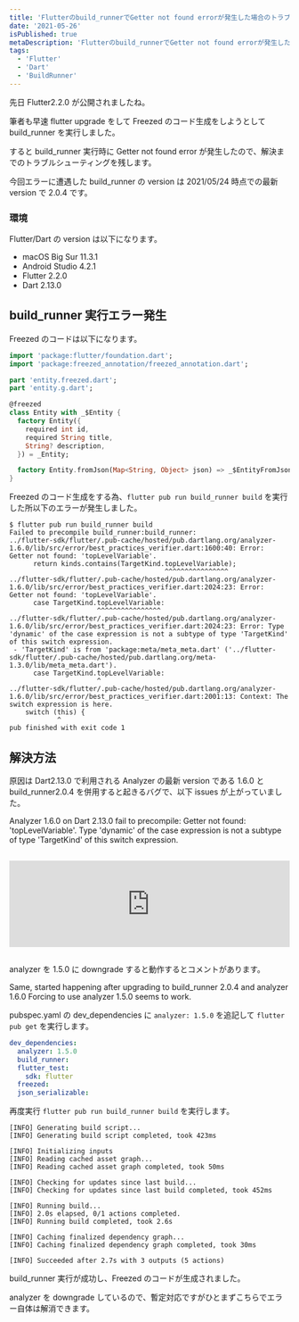 ```yaml
---
title: 'Flutterのbuild_runnerでGetter not found errorが発生した場合のトラブルシューティング'
date: '2021-05-26'
isPublished: true
metaDescription: 'Flutterのbuild_runnerでGetter not found errorが発生した場合のトラブルシューティング'
tags:
  - 'Flutter'
  - 'Dart'
  - 'BuildRunner'
---
```


先日 Flutter2.2.0 が公開されましたね。

筆者も早速 flutter upgrade をして Freezed のコード生成をしようとして build_runner を実行しました。

すると build_runner 実行時に Getter not found error が発生したので、解決までのトラブルシューティングを残します。

今回エラーに遭遇した build_runner の version は 2021/05/24 時点での最新 version で 2.0.4 です。

### 環境

Flutter/Dart の version は以下になります。

- macOS Big Sur 11.3.1
- Android Studio 4.2.1
- Flutter 2.2.0
- Dart 2.13.0

## build_runner 実行エラー発生

Freezed のコードは以下になります。

```dart
import 'package:flutter/foundation.dart';
import 'package:freezed_annotation/freezed_annotation.dart';

part 'entity.freezed.dart';
part 'entity.g.dart';

@freezed
class Entity with _$Entity {
  factory Entity({
    required int id,
    required String title,
    String? description,
  }) = _Entity;

  factory Entity.fromJson(Map<String, Object> json) => _$EntityFromJson(json);
}
```

Freezed のコード生成をする為、`flutter pub run build_runner build` を実行した所以下のエラーが発生しました。

```
$ flutter pub run build_runner build
Failed to precompile build_runner:build_runner:
../flutter-sdk/flutter/.pub-cache/hosted/pub.dartlang.org/analyzer-1.6.0/lib/src/error/best_practices_verifier.dart:1600:40: Error: Getter not found: 'topLevelVariable'.
      return kinds.contains(TargetKind.topLevelVariable);
                                       ^^^^^^^^^^^^^^^^
../flutter-sdk/flutter/.pub-cache/hosted/pub.dartlang.org/analyzer-1.6.0/lib/src/error/best_practices_verifier.dart:2024:23: Error: Getter not found: 'topLevelVariable'.
      case TargetKind.topLevelVariable:
                      ^^^^^^^^^^^^^^^^
../flutter-sdk/flutter/.pub-cache/hosted/pub.dartlang.org/analyzer-1.6.0/lib/src/error/best_practices_verifier.dart:2024:23: Error: Type 'dynamic' of the case expression is not a subtype of type 'TargetKind' of this switch expression.
 - 'TargetKind' is from 'package:meta/meta_meta.dart' ('../flutter-sdk/flutter/.pub-cache/hosted/pub.dartlang.org/meta-1.3.0/lib/meta_meta.dart').
      case TargetKind.topLevelVariable:
                      ^
../flutter-sdk/flutter/.pub-cache/hosted/pub.dartlang.org/analyzer-1.6.0/lib/src/error/best_practices_verifier.dart:2001:13: Context: The switch expression is here.
    switch (this) {
            ^
pub finished with exit code 1
```

## 解決方法

原因は Dart2.13.0 で利用される Analyzer の最新 version である 1.6.0 と build_runner2.0.4 を併用すると起きるバグで、以下 issues が上がっていました。

Analyzer 1.6.0 on Dart 2.13.0 fail to precompile: Getter not found: 'topLevelVariable'. Type 'dynamic' of the case expression is not a subtype of type 'TargetKind' of this switch expression.

<iframe class="hatenablogcard" style="width:100%;height:155px;margin:15px 0;max-width:680px;" title="Analyzer 1.6.0 on Dart 2.13.0 fail to precompile: Getter not found: 'topLevelVariable'. Type 'dynamic' of the case expression is not a subtype of type 'TargetKind' of this switch expression. · Issue #46142 · dart-lang/sdk" src="https://hatenablog-parts.com/embed?url=https://github.com/dart-lang/sdk/issues/46142" frameborder="0" scrolling="no"></iframe>

analyzer を 1.5.0 に downgrade すると動作するとコメントがあります。

Same, started happening after upgrading to build_runner 2.0.4 and analyzer 1.6.0
Forcing to use analyzer 1.5.0 seems to work.

pubspec.yaml の dev_dependencies に `analyzer: 1.5.0` を追記して `flutter pub get` を実行します。

```yaml
dev_dependencies:
  analyzer: 1.5.0
  build_runner:
  flutter_test:
    sdk: flutter
  freezed:
  json_serializable:
```

再度実行 `flutter pub run build_runner build` を実行します。

```
[INFO] Generating build script...
[INFO] Generating build script completed, took 423ms

[INFO] Initializing inputs
[INFO] Reading cached asset graph...
[INFO] Reading cached asset graph completed, took 50ms

[INFO] Checking for updates since last build...
[INFO] Checking for updates since last build completed, took 452ms

[INFO] Running build...
[INFO] 2.0s elapsed, 0/1 actions completed.
[INFO] Running build completed, took 2.6s

[INFO] Caching finalized dependency graph...
[INFO] Caching finalized dependency graph completed, took 30ms

[INFO] Succeeded after 2.7s with 3 outputs (5 actions)
```

build_runner 実行が成功し、Freezed のコードが生成されました。

analyzer を downgrade しているので、暫定対応ですがひとまずこちらでエラー自体は解消できます。

